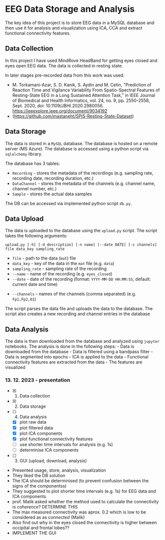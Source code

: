 # EEG Data Storage and Analysis

The key idea of this project is to store EEG data in a MySQL database and then use it for analysis and visualization using ICA, CCA and extract functional connectivity features.


## Data Collection

In this project I have used MindRove HeadBand for getting eyes closed and eyes open EEG data.
The data is collected in resting state.

In later stages pre-recorded data from this work was used:

- M. Torkamani-Azar, S. D. Kanik, S. Aydin and M. Cetin, "Prediction of Reaction Time and Vigilance Variability From Spatio-Spectral Features of Resting-State EEG in a Long Sustained Attention Task," in IEEE Journal of Biomedical and Health Informatics, vol. 24, no. 9, pp. 2550-2558, Sept. 2020, doi: 10.1109/JBHI.2020.2980056. https://ieeexplore.ieee.org/document/9034192 
- (https://github.com/mastaneht/SPIS-Resting-State-Dataset)


## Data Storage

The data is stored in a `MySQL` database. The database is hosted on a remote server (MS Azure). The database is accessed using a python script via `sqlalchemy` library. 

The database has 3 tables:

- `Recording` - stores the metadata of the recordings (e.g. sampling rate, recording date, recording duration, etc.)
- `DataChannel` - stores the metadata of the channels (e.g. channel name, channel number, etc.)
- `Sample` - stores the actual data samples

The DB can be accessed via implemented python script `db.py`.

## Data Upload

The data is uploaded to the database using the `upload.py` script. The script takes the following arguments: 

<tt>`upload.py [-h] [-d description] [-n name] [--date DATE] [-c channels] file data_key sampling_rate`</tt>

- `file` - path to the data (`mat`) file
- `data_key` - key of the data in the `mat` file (e.g. `data`)
- `sampling_rate` - sampling rate of the recording
- `--name` - name of the recording (e.g. `eyes_closed`)
- `--date` - date of the recording (format: `YYYY-MM-DD HH:MM:SS`, default: current date and time)
<!-- - `--recording_duration` - duration of the recording -->
- `--channels` - names of the channels (comma separated) (e.g. `Fp1,Fp2,O1`)

The script parses the data file and uploads the data to the database. The script also creates a new recording and channel entries in the database


## Data Analysis

The data is then downloaded from the database and analyzed using `jupyter` notebooks. The analysis is done in the following steps:
    - Data is downloaded from the database
    - Data is filtered using a bandpass filter
    - Data is segmented into epochs
    - ICA is applied to the data
    - Functional connectivity features are extracted from the data
    - The features are visualized

### 13. 12. 2023 - presentation

- [x] 1. Data collection
- [x] 2. Data storage
- [ ] 4. Data analysis
  - [x] plot raw data
  - [x] plot filtered data
  - [x] plot ICA components
  - [x] plot functional connectivity features
  - [ ] use shorter time intervals for analysis (e.g. 1s)
  - [ ] determinise ICA components
- [ ] 3. GUI (upload, download, analysis)
  



- Presented usage, store, analysis, visualization
- They liked the DB solution
- The ICA should be determinised (to prevent confusion between the signs of the componentss)
- They suggested to plot shorter time intervals (e.g. 1s) for EEG data and ICA components
- prof. Malik asked whether the method used to calculate the connectivity is *coherence*? DETERMINE THIS
- The max measured connectivity was aprox. 0.2 which is low to be considered as as *connected* (Malik)
- Also find out why in the eyes closed the connectivity is higher between occipital and frontal lobes??
- IMPLEMENT THE GUI